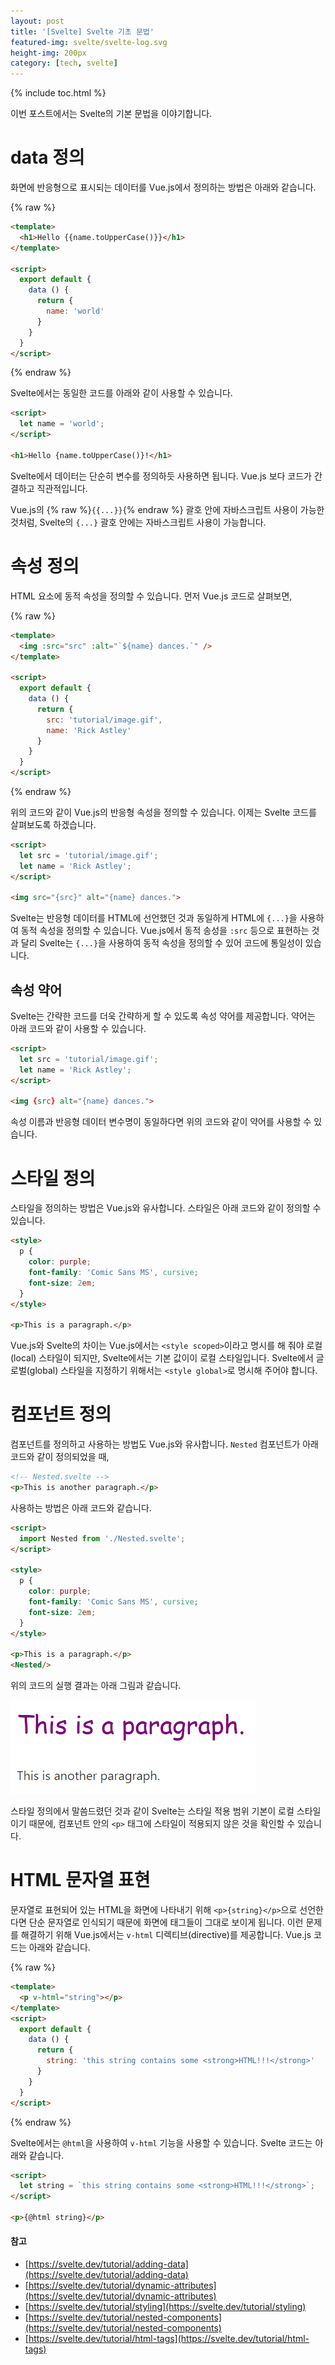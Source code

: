 ```yaml
---
layout: post
title: '[Svelte] Svelte 기초 문법'
featured-img: svelte/svelte-log.svg
height-img: 200px
category: [tech, svelte]
---
```

{% include toc.html %}

이번 포스트에서는 Svelte의 기본 문법을 이야기합니다.

# data 정의
화면에 반응형으로 표시되는 데이터를 Vue.js에서 정의하는 방법은 아래와 같습니다.

{% raw %}
```html
<template>
  <h1>Hello {{name.toUpperCase()}}</h1>
</template>

<script>
  export default {
    data () {
      return {
        name: 'world'
      }
    }
  }
</script>
```
{% endraw %}

Svelte에서는 동일한 코드를 아래와 같이 사용할 수 있습니다.

```html
<script>
  let name = 'world';
</script>

<h1>Hello {name.toUpperCase()}!</h1>
```

Svelte에서 데이터는 단순히 변수를 정의하듯 사용하면 됩니다. Vue.js 보다 코드가 간결하고 직관적입니다.

Vue.js의  {% raw %}`{{...}}`{% endraw %} 괄호 안에 자바스크립트 사용이 가능한 것처럼, Svelte의 `{...}` 괄호 안에는 자바스크립트 사용이 가능합니다.

# 속성 정의
HTML 요소에 동적 속성을 정의할 수 있습니다. 먼저 Vue.js 코드로 살펴보면,

{% raw %}
```html
<template>
  <img :src="src" :alt="`${name} dances.`" />
</template>

<script>
  export default {
    data () {
      return {
        src: 'tutorial/image.gif',
        name: 'Rick Astley'
      }
    }
  }
</script>
```
{% endraw %}

위의 코드와 같이 Vue.js의 반응형 속성을 정의할 수 있습니다. 이제는 Svelte 코드를 살펴보도록 하겠습니다.

```html
<script>
  let src = 'tutorial/image.gif';
  let name = 'Rick Astley';
</script>

<img src="{src}" alt="{name} dances.">
```

Svelte는 반응형 데이터를 HTML에 선언했던 것과 동일하게 HTML에 `{...}`을 사용하여 동적 속성을 정의할 수 있습니다. Vue.js에서 동적 송성을 `:src` 등으로 표현하는 것과 달리 Svelte는 `{...}`을 사용하여 동적 속성을 정의할 수 있어 코드에 통일성이 있습니다.

## 속성 약어
Svelte는 간략한 코드를 더욱 간략하게 할 수 있도록 속성 약어를 제공합니다. 약어는 아래 코드와 같이 사용할 수 있습니다.

```html
<script>
  let src = 'tutorial/image.gif';
  let name = 'Rick Astley';
</script>

<img {src} alt="{name} dances.">
```

속성 이름과 반응형 데이터 변수명이 동일하다면 위의 코드와 같이 약어를 사용할 수 있습니다.

# 스타일 정의
스타일을 정의하는 방법은 Vue.js와 유사합니다. 스타일은 아래 코드와 같이 정의할 수 있습니다.

```html
<style>
  p {
    color: purple;
    font-family: 'Comic Sans MS', cursive;
    font-size: 2em;
  }
</style>

<p>This is a paragraph.</p>
```

Vue.js와 Svelte의 차이는 Vue.js에서는 `<style scoped>`이라고 명시를 해 줘야 로컬(local) 스타일이 되지만, Svelte에서는 기본 값이이 로컬 스타일입니다. Svelte에서 글로벌(global) 스타일을 지정하기 위해서는 `<style global>`로 명시해 주어야 합니다.

# 컴포넌트 정의
컴포넌트를 정의하고 사용하는 방법도 Vue.js와 유사합니다. `Nested` 컴포넌트가 아래 코드와 같이 정의되었을 때,

```html
<!-- Nested.svelte -->
<p>This is another paragraph.</p>
```

사용하는 방법은 아래 코드와 같습니다.

```html
<script>
  import Nested from './Nested.svelte';
</script>

<style>
  p {
    color: purple;
    font-family: 'Comic Sans MS', cursive;
    font-size: 2em;
  }
</style>

<p>This is a paragraph.</p>
<Nested/>
```

위의 코드의 실행 결과는 아래 그림과 같습니다.

![컴포넌트 사용 결과](/assets/img/posts/svelte/use_component.png)

스타일 정의에서 말씀드렸던 것과 같이 Svelte는 스타일 적용 범위 기본이 로컬 스타일이기 때문에, 컴포넌트 안의 `<p>` 태그에 스타일이 적용되지 않은 것을 확인할 수 있습니다.

# HTML 문자열 표현
문자열로 표현되어 있는 HTML을 화면에 나타내기 위해 `<p>{string}</p>`으로 선언한다면 단순 문자열로 인식되기 때문에 화면에 태그들이 그대로 보이게 됩니다. 이런 문제를 해결하기 위해 Vue.js에서는 `v-html` 디렉티브(directive)를 제공합니다. Vue.js 코드는 아래와 같습니다.

{% raw %}
```html
<template>
  <p v-html="string"></p>
</template>
<script>
  export default {
    data () {
      return {
        string: 'this string contains some <strong>HTML!!!</strong>'
      }
    }
  }
</script>
```
{% endraw %}

Svelte에서는 `@html`을 사용하여 `v-html` 기능을 사용할 수 있습니다. Svelte 코드는 아래와 같습니다.

```html
<script>
  let string = `this string contains some <strong>HTML!!!</strong>`;
</script>

<p>{@html string}</p>
```

#### 참고
- [https://svelte.dev/tutorial/adding-data](https://svelte.dev/tutorial/adding-data)
- [https://svelte.dev/tutorial/dynamic-attributes](https://svelte.dev/tutorial/dynamic-attributes)
- [https://svelte.dev/tutorial/styling](https://svelte.dev/tutorial/styling)
- [https://svelte.dev/tutorial/nested-components](https://svelte.dev/tutorial/nested-components)
- [https://svelte.dev/tutorial/html-tags](https://svelte.dev/tutorial/html-tags)